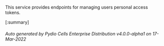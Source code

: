 






This service provides endpoints for managing users personal access tokens.

[:summary]

###### Auto generated by Pydio Cells Enterprise Distribution v4.0.0-alpha1 on 17-Mar-2022
